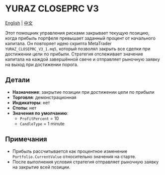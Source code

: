 # YURAZ CLOSEPRC V3
[English](README.md) | [中文](README_cn.md)

Этот помощник управления рисками закрывает текущую позицию, когда прибыль портфеля превышает заданный процент от начального капитала. Он повторяет идею скрипта MetaTrader `YURAZ_CLOSEPRC_V3_1.mq5`, который позволял закрыть все сделки при достижении цели по прибыли. Стратегия отслеживает значение капитала на каждой завершённой свече и отправляет рыночную заявку на выход при достижении порога.

## Детали

- **Назначение**: закрытие позиции при достижении цели по прибыли
- **Торговля**: демонстрационная
- **Индикаторы**: нет
- **Стопы**: нет
- **Значения по умолчанию**:
  - `ProfitPercent` = 10
  - `CandleType` = 1 minute

## Примечания

- Прибыль рассчитывается как процентное изменение `Portfolio.CurrentValue` относительно значения на старте.
- После выполнения условия стратегия отправляет рыночную заявку на закрытие всей позиции.
